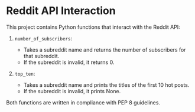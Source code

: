 # Reddit API Interaction

This project contains Python functions that interact with the Reddit API:

1. `number_of_subscribers`:
    - Takes a subreddit name and returns the number of subscribers for that subreddit.
    - If the subreddit is invalid, it returns 0.

2. `top_ten`:
    - Takes a subreddit name and prints the titles of the first 10 hot posts.
    - If the subreddit is invalid, it prints None.

Both functions are written in compliance with PEP 8 guidelines.
